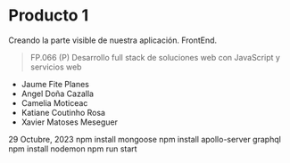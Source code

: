 # Producto 1
Creando la parte visible de nuestra aplicación. FrontEnd.
> FP.066 (P) Desarrollo full stack de soluciones web con JavaScript y servicios web

* Jaume Fite Planes
* Angel Doña Cazalla
* Camelia Moticeac
* Katiane Coutinho Rosa
* Xavier Matoses Meseguer

29 Octubre, 2023
 npm install mongoose
 npm install apollo-server graphql
 npm install nodemon
 npm run start